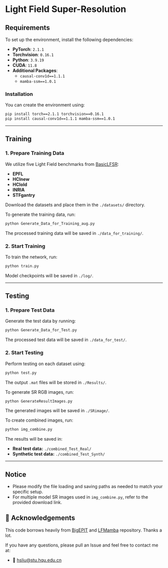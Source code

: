 
# **Light Field Super-Resolution**

## **Requirements**
To set up the environment, install the following dependencies:

- **PyTorch**: `2.1.1`
- **Torchvision**: `0.16.1`
- **Python**: `3.9.19`
- **CUDA**: `11.8`
- **Additional Packages**:
  - `causal-conv1d==1.1.1`
  - `mamba-ssm==1.0.1`

### **Installation**
You can create the environment using:
```bash
pip install torch==2.1.1 torchvision==0.16.1
pip install causal-conv1d==1.1.1 mamba-ssm==1.0.1
```

---

## **Training**
### **1. Prepare Training Data**
We utilize five Light Field  benchmarks from [BasicLFSR](https://github.com/ZhengyuLiang24/BasicLFSR):
- **EPFL**
- **HCInew**
- **HCIold**
- **INRIA**
- **STFgantry**

Download the datasets and place them in the `./datasets/` directory.

To generate the training data, run:
```bash
python Generate_Data_for_Training_aug.py
```
The processed training data will be saved in `./data_for_training/`.

### **2. Start Training**
To train the network, run:
```bash
python train.py
```
Model checkpoints will be saved in `./log/`.

---

## **Testing**
### **1. Prepare Test Data**
Generate the test data by running:
```bash
python Generate_Data_for_Test.py
```
The processed test data will be saved in `./data_for_test/`.

### **2. Start Testing**
Perform testing on each dataset using:
```bash
python test.py
```
The output `.mat` files will be stored in `./Results/`.

To generate SR RGB images, run:
```bash
python GenerateResultImages.py
```
The generated images will be saved in `./SRimage/`.

To create combined images, run:
```bash
python img_combine.py
```
The results will be saved in:
- **Real test data:** `./combined_Test_Real/`
- **Synthetic test data:** `./combined_Test_Synth/`

---

## **Notice**
- Please modify the file loading and saving paths as needed to match your specific setup.  
- For multiple model SR images used in `img_combine.py`, refer to the provided download link.
  
## 🙏 Acknowledgements

This code borrows heavily from [BigEPIT](https://github.com/chaowentao/BigEPIT) and [LFMamba](https://github.com/stanley-313/LFMamba) repository. Thanks a lot.

If you have any questions, please pull an Issue and feel free to contact me at:

- 📧 hsliu@stu.hqu.edu.cn  

